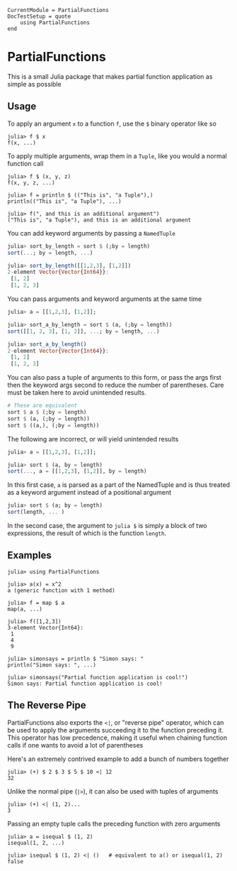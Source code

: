 ```@meta
CurrentModule = PartialFunctions
DocTestSetup = quote
    using PartialFunctions
end
```

# PartialFunctions

This is a small Julia package that makes partial function application as simple as possible

## Usage

To apply an argument `x` to a function `f`, use the `$` binary operator like so

```julia-repl
julia> f $ x
f(x, ...)
```

To apply multiple arguments, wrap them in a `Tuple`, like you would a normal function call
```julia-repl
julia> f $ (x, y, z)
f(x, y, z, ...)
```

```jldoctest
julia> f = println $ (("This is", "a Tuple"),)
println(("This is", "a Tuple"), ...)

julia> f(", and this is an additional argument")
("This is", "a Tuple"), and this is an additional argument
```


You can add keyword arguments by passing a `NamedTuple`
```julia
julia> sort_by_length = sort $ (;by = length)
sort(...; by = length, ...)

julia> sort_by_length([[1,2,3], [1,2]])
2-element Vector{Vector{Int64}}:
 [1, 2]
 [1, 2, 3]
```

You can pass arguments and keyword arguments at the same time
```julia
julia> a = [[1,2,3], [1,2]];

julia> sort_a_by_length = sort $ (a, (;by = length))
sort([[1, 2, 3], [1, 2]], ...; by = length, ...)

julia> sort_a_by_length()
2-element Vector{Vector{Int64}}:
 [1, 2]
 [1, 2, 3]
```

You can also pass a tuple of arguments to this form, or pass the args first then the keyword args second to reduce the number of parentheses. Care must be taken here to avoid unintended results.

```julia
# These are equivalent
sort $ a $ (;by = length)
sort $ (a, (;by = length))
sort $ ((a,), (;by = length))
```
The following are incorrect, or will yield unintended results
```julia
julia> a = [[1,2,3], [1,2]];

julia> sort $ (a, by = length)
sort(..., a = [[1,2,3], [1,2]], by = length)
```
In this first case, `a` is parsed as a part of the NamedTuple and is thus treated as a keyword argument instead of a positional argument

```julia
julia> sort $ (a; by = length)
sort(length, ... )
```
In the second case, the argument to `julia $` is simply a block of two expressions, the result of which is the function `length`.


## Examples

```julia-repl
julia> using PartialFunctions

julia> a(x) = x^2
a (generic function with 1 method)

julia> f = map $ a
map(a, ...)

julia> f([1,2,3])
3-element Vector{Int64}:
 1
 4
 9
```

```jldoctest
julia> simonsays = println $ "Simon says: "
println("Simon says: ", ...)

julia> simonsays("Partial function application is cool!")
Simon says: Partial function application is cool!
```

## The Reverse Pipe

PartialFunctions also exports the `<|`, or "reverse pipe" operator, which can be used to apply the arguments succeeding it to the function preceding it. This operator has low precedence, making it useful when chaining function calls if one wants to avoid a lot of parentheses

Here's an extremely contrived example to add a bunch of numbers together
```jldoctest
julia> (+) $ 2 $ 3 $ 5 $ 10 <| 12
32
```

Unlike the normal pipe (`|>`), it can also be used with tuples of arguments
```jldoctest
julia> (+) <| (1, 2)...
3
```

Passing an empty tuple calls the preceding function with zero arguments
```jldoctest
julia> a = isequal $ (1, 2)
isequal(1, 2, ...)

julia> isequal $ (1, 2) <| ()   # equivalent to a() or isequal(1, 2)
false
```

